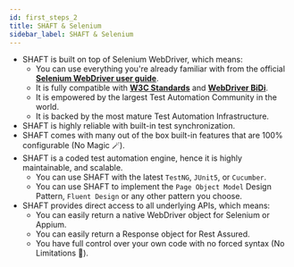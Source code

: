 ```yaml
---
id: first_steps_2
title: SHAFT & Selenium
sidebar_label: SHAFT & Selenium
---
```

- SHAFT is built on top of Selenium WebDriver, which means:
  - You can use everything you're already familiar with from the official **[Selenium WebDriver user guide]**.
  - It is fully compatible with **[W3C Standards]** and **[WebDriver BiDi]**.
  - It is empowered by the largest Test Automation Community in the world.
  - It is backed by the most mature Test Automation Infrastructure.
- SHAFT is highly reliable with built-in test synchronization.
- SHAFT comes with many out of the box built-in features that are 100% configurable (No Magic 🪄).
- SHAFT is a coded test automation engine, hence it is highly maintainable, and scalable.
  - You can use SHAFT with the latest `TestNG`, `JUnit5`, or `Cucumber`. 
  - You can use SHAFT to implement the `Page Object Model` Design Pattern, `Fluent Design` or any other pattern you choose.
- SHAFT provides direct access to all underlying APIs, which means:
  - You can easily return a native WebDriver object for Selenium or Appium.
  - You can easily return a Response object for Rest Assured.
  - You have full control over your own code with no forced syntax (No Limitations 💪).

[W3C Standards]: <https://www.w3.org/standards/>
[WebDriver BiDi]: <https://w3c.github.io/webdriver-bidi/>
[Selenium WebDriver user guide]: <https://www.selenium.dev/documentation/webdriver/>
